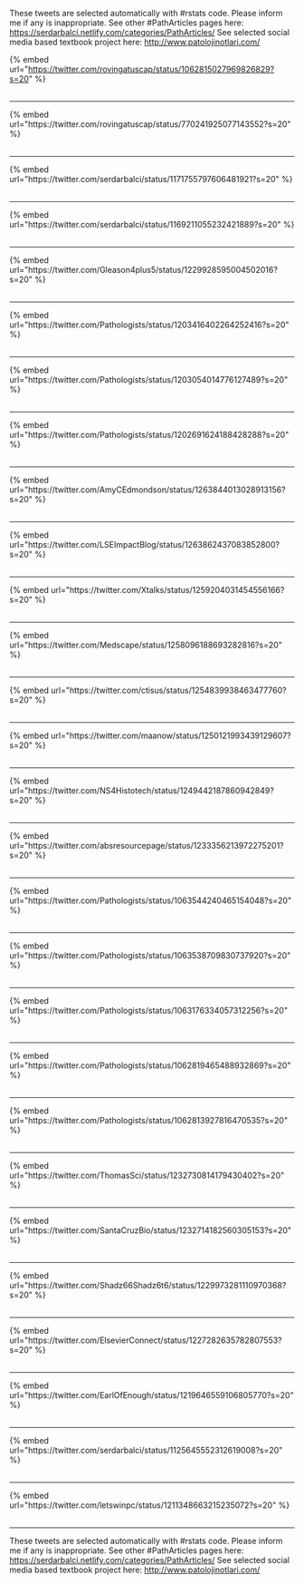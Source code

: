 

These tweets are selected automatically with #rstats code. Please inform me if any is inappropriate.
See other #PathArticles pages here: https://serdarbalci.netlify.com/categories/PathArticles/ 
See selected social media based textbook project here: http://www.patolojinotlari.com/

{% embed url="https://twitter.com/rovingatuscap/status/1062815027969826829?s=20" %}<br>
<br>
<hr>
{% embed url="https://twitter.com/rovingatuscap/status/770241925077143552?s=20" %}<br>
<br>
<hr>
{% embed url="https://twitter.com/serdarbalci/status/1171755797606481921?s=20" %}<br>
<br>
<hr>
{% embed url="https://twitter.com/serdarbalci/status/1169211055232421889?s=20" %}<br>
<br>
<hr>
{% embed url="https://twitter.com/Gleason4plus5/status/1229928595004502016?s=20" %}<br>
<br>
<hr>
{% embed url="https://twitter.com/Pathologists/status/1203416402264252416?s=20" %}<br>
<br>
<hr>
{% embed url="https://twitter.com/Pathologists/status/1203054014776127489?s=20" %}<br>
<br>
<hr>
{% embed url="https://twitter.com/Pathologists/status/1202691624188428288?s=20" %}<br>
<br>
<hr>
{% embed url="https://twitter.com/AmyCEdmondson/status/1263844013028913156?s=20" %}<br>
<br>
<hr>
{% embed url="https://twitter.com/LSEImpactBlog/status/1263862437083852800?s=20" %}<br>
<br>
<hr>
{% embed url="https://twitter.com/Xtalks/status/1259204031454556166?s=20" %}<br>
<br>
<hr>
{% embed url="https://twitter.com/Medscape/status/1258096188693282816?s=20" %}<br>
<br>
<hr>
{% embed url="https://twitter.com/ctisus/status/1254839938463477760?s=20" %}<br>
<br>
<hr>
{% embed url="https://twitter.com/maanow/status/1250121993439129607?s=20" %}<br>
<br>
<hr>
{% embed url="https://twitter.com/NS4Histotech/status/1249442187860942849?s=20" %}<br>
<br>
<hr>
{% embed url="https://twitter.com/absresourcepage/status/1233356213972275201?s=20" %}<br>
<br>
<hr>
{% embed url="https://twitter.com/Pathologists/status/1063544240465154048?s=20" %}<br>
<br>
<hr>
{% embed url="https://twitter.com/Pathologists/status/1063538709830737920?s=20" %}<br>
<br>
<hr>
{% embed url="https://twitter.com/Pathologists/status/1063176334057312256?s=20" %}<br>
<br>
<hr>
{% embed url="https://twitter.com/Pathologists/status/1062819465488932869?s=20" %}<br>
<br>
<hr>
{% embed url="https://twitter.com/Pathologists/status/1062813927816470535?s=20" %}<br>
<br>
<hr>
{% embed url="https://twitter.com/ThomasSci/status/1232730814179430402?s=20" %}<br>
<br>
<hr>
{% embed url="https://twitter.com/SantaCruzBio/status/1232714182560305153?s=20" %}<br>
<br>
<hr>
{% embed url="https://twitter.com/Shadz66Shadz6t6/status/1229973281110970368?s=20" %}<br>
<br>
<hr>
{% embed url="https://twitter.com/ElsevierConnect/status/1227282635782807553?s=20" %}<br>
<br>
<hr>
{% embed url="https://twitter.com/EarlOfEnough/status/1219646559106805770?s=20" %}<br>
<br>
<hr>
{% embed url="https://twitter.com/serdarbalci/status/1125645552312619008?s=20" %}<br>
<br>
<hr>
{% embed url="https://twitter.com/letswinpc/status/1211348663215235072?s=20" %}<br>
<br>
<hr>


These tweets are selected automatically with #rstats code. Please inform me if any is inappropriate.
See other #PathArticles pages here: https://serdarbalci.netlify.com/categories/PathArticles/ 
See selected social media based textbook project here: http://www.patolojinotlari.com/
